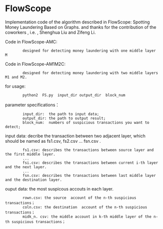 # FlowScope
Implementation code of the algorithm described in FlowScope: Spotting Money Laundering Based on Graphs. and thanks for the contribution of the coworkers , i.e. , Shenghua Liu and Zifeng Li.


Code in  FlowScope-AMC:

            designed for detecting money laundering with one middle layer M
            
Code in  FlowScope-AM1M2C:

            designed for detecting money laundering with two middle layers M1 and M2.  

for usage:

            python2  FS.py  input_dir output_dir  block_num 
       
       
parameter specifications：

            input_dir:  the path to input data; 
            output_dir: the path to output result;
            block_num:  numbers of suspicious transactions you want to detect;
  
  input data: decribe the transaction between two  adjacent layer, which should be named as fs1.csv, fs2.csv ... fsn.csv . 
              
            fs1.csv: describes the transactions between source layer and the first middle layer. 
            ...
            fsi.csv: describes the transactions between current i-th layer and the next layer. 
            ...
            fsn.csv: describes the transactions between last middle layer and the destination layer.  
               
  ouput data: the most suspicous accouts in each layer. 

            rown.csv: the source  account of the n-th suspicious transactions；
            coln.csv: the destination  account of the n-th suspicious transactions；
            midk_n. csv: the middle account in k-th middle layer of the n-th suspicious transactions；



  

